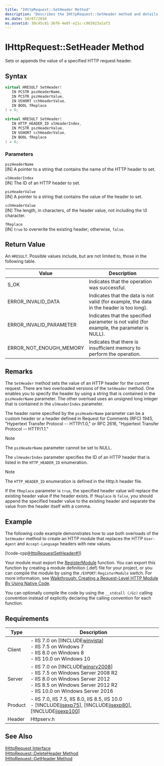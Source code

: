 ```yaml
---
title: "IHttpRequest::SetHeader Method"
description: "Describes the IHttpRequest::SetHeader method and details its syntax, parameters, return value, remarks, code example, and requirements."
ms.date: 10/07/2016
ms.assetid: 30c45c81-36f6-4e0f-e21c-c983923a1af3
---
```

# IHttpRequest::SetHeader Method
Sets or appends the value of a specified HTTP request header.  
  
## Syntax  
  
```cpp  
virtual HRESULT SetHeader(  
   IN PCSTR pszHeaderName,  
   IN PCSTR pszHeaderValue,  
   IN USHORT cchHeaderValue,  
   IN BOOL fReplace  
) = 0;  
  
virtual HRESULT SetHeader(  
   IN HTTP_HEADER_ID ulHeaderIndex,  
   IN PCSTR pszHeaderValue,  
   IN USHORT cchHeaderValue,  
   IN BOOL fReplace  
) = 0;  
```  
  
### Parameters  
 `pszHeaderName`  
 [IN] A pointer to a string that contains the name of the HTTP header to set.  
  
 `ulHeaderIndex`  
 [IN] The ID of an HTTP header to set.  
  
 `pszHeaderValue`  
 [IN] A pointer to a string that contains the value of the header to set.  
  
 `cchHeaderValue`  
 [IN] The length, in characters, of the header value, not including the \0 character.  
  
 `fReplace`  
 [IN] `true` to overwrite the existing header; otherwise, `false`.  
  
## Return Value  
 An `HRESULT`. Possible values include, but are not limited to, those in the following table.  
  
|Value|Description|  
|-----------|-----------------|  
|S_OK|Indicates that the operation was successful.|  
|ERROR_INVALID_DATA|Indicates that the data is not valid (for example, the data in the header is too long).|  
|ERROR_INVALID_PARAMETER|Indicates that the specified parameter is not valid (for example, the parameter is NULL).|  
|ERROR_NOT_ENOUGH_MEMORY|Indicates that there is insufficient memory to perform the operation.|  
  
## Remarks  
 The `SetHeader` method sets the value of an HTTP header for the current request. There are two overloaded versions of the `SetHeader` method. One enables you to specify the header by using a string that is contained in the `pszHeaderName` parameter. The other overload uses an unsigned long integer that is contained in the `ulHeaderIndex` parameter.  
  
 The header name specified by the `pszHeaderName` parameter can be a custom header or a header defined in Request for Comments (RFC) 1945, "Hypertext Transfer Protocol -- HTTP/1.0," or RFC 2616, "Hypertext Transfer Protocol -- HTTP/1.1."  
  
> [!NOTE]
>  The `pszHeaderName` parameter cannot be set to NULL.  
  
 The `ulHeaderIndex` parameter specifies the ID of an HTTP header that is listed in the `HTTP_HEADER_ID` enumeration.  
  
> [!NOTE]
> The `HTTP_HEADER_ID` enumeration is defined in the Http.h header file.  
  
 If the `fReplace` parameter is `true`, the specified header value will replace the existing header value if the header exists. If `fReplace` is `false`, you should append the specified header value to the existing header and separate the value from the header itself with a comma.  
  
## Example  
 The following code example demonstrates how to use both overloads of the `SetHeader` method to create an HTTP module that replaces the HTTP `User-Agent` and `Accept-Language` headers with new values.  
  
 [!code-cpp[IHttpRequestSetHeader#1](../../../samples/snippets/cpp/VS_Snippets_IIS/IIS7/IHttpRequestSetHeader/cpp/IHttpRequestSetHeader.cpp#1)]  
  
 Your module must export the [RegisterModule](../../web-development-reference/native-code-api-reference/pfn-registermodule-function.md) function. You can export this function by creating a module definition (.def) file for your project, or you can compile the module by using the `/EXPORT:RegisterModule` switch. For more information, see [Walkthrough: Creating a Request-Level HTTP Module By Using Native Code](../../web-development-reference/native-code-development-overview/walkthrough-creating-a-request-level-http-module-by-using-native-code.md).  
  
 You can optionally compile the code by using the `__stdcall (/Gz)` calling convention instead of explicitly declaring the calling convention for each function.  
  
## Requirements  
  
|Type|Description|  
|----------|-----------------|  
|Client|-   IIS 7.0 on [!INCLUDE[winvista](../../wmi-provider/includes/winvista-md.md)]<br />-   IIS 7.5 on Windows 7<br />-   IIS 8.0 on Windows 8<br />-   IIS 10.0 on Windows 10|  
|Server|-   IIS 7.0 on [!INCLUDE[winsrv2008](../../wmi-provider/includes/winsrv2008-md.md)]<br />-   IIS 7.5 on Windows Server 2008 R2<br />-   IIS 8.0 on Windows Server 2012<br />-   IIS 8.5 on Windows Server 2012 R2<br />-   IIS 10.0 on Windows Server 2016|  
|Product|-   IIS 7.0, IIS 7.5, IIS 8.0, IIS 8.5, IIS 10.0<br />-   [!INCLUDE[iisexp75](../../web-development-reference/native-code-api-reference/includes/iisexp75-md.md)], [!INCLUDE[iisexp80](../../web-development-reference/native-code-api-reference/includes/iisexp80-md.md)], [!INCLUDE[iisexp100](../../web-development-reference/native-code-api-reference/includes/iisexp100-md.md)]|  
|Header|Httpserv.h|  
  
## See Also  
 [IHttpRequest Interface](../../web-development-reference/native-code-api-reference/ihttprequest-interface.md)   
 [IHttpRequest::DeleteHeader Method](../../web-development-reference/native-code-api-reference/ihttprequest-deleteheader-method.md)   
 [IHttpRequest::GetHeader Method](../../web-development-reference/native-code-api-reference/ihttprequest-getheader-method.md)
